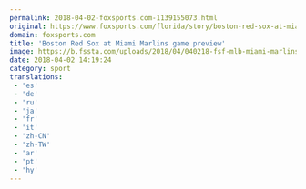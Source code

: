 ```yaml
---
permalink: 2018-04-02-foxsports.com-1139155073.html
original: https://www.foxsports.com/florida/story/boston-red-sox-at-miami-marlins-preview-monday-april-2-040218
domain: foxsports.com
title: 'Boston Red Sox at Miami Marlins game preview'
image: https://b.fssta.com/uploads/2018/04/040218-fsf-mlb-miami-marlins-boston-red-sox-preview-pi.vresize.1200.630.high.26.png
date: 2018-04-02 14:19:24
category: sport
translations: 
 - 'es'
 - 'de'
 - 'ru'
 - 'ja'
 - 'fr'
 - 'it'
 - 'zh-CN'
 - 'zh-TW'
 - 'ar'
 - 'pt'
 - 'hy'
---
```


